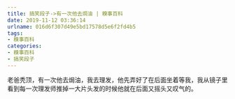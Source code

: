 ```yaml
---
title: 搞笑段子->有一次他去焗油 | 糗事百科
date: 2019-11-12 03:36:14
urlname: 016d6f307d49e5bd17578d5e6f2fd4b5
tags: 
- 糗事百科
categories:
- 糗事百科
- 搞笑段子
---
```

老爸秃顶，有一次他去焗油，我去理发，他先弄好了在后面坐着等我，我从镜子里看到每一次理发师推掉一大片头发的时候他就在后面又摇头又叹气的。


